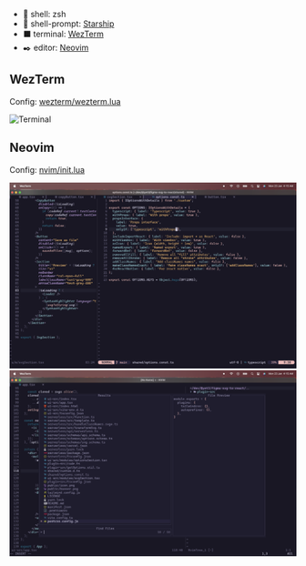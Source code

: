 
- :shell: shell: zsh
- :tada: shell-prompt: [Starship](https://github.com/starship/starship)
- :black_large_square: terminal: [WezTerm](https://github.com/wez/wezterm)
- :black_nib: editor: [Neovim](https://github.com/neovim/neovim)


##  WezTerm
Config: [wezterm/wezterm.lua](./wezterm/wezterm.lua)

![Terminal](./public/terminal.png)

##  Neovim
Config: [nvim/init.lua](./nvim/init.lua)

![Neovim 1](./public/neovim_1.png)
![Neovim 2](./public/neovim_2.png)